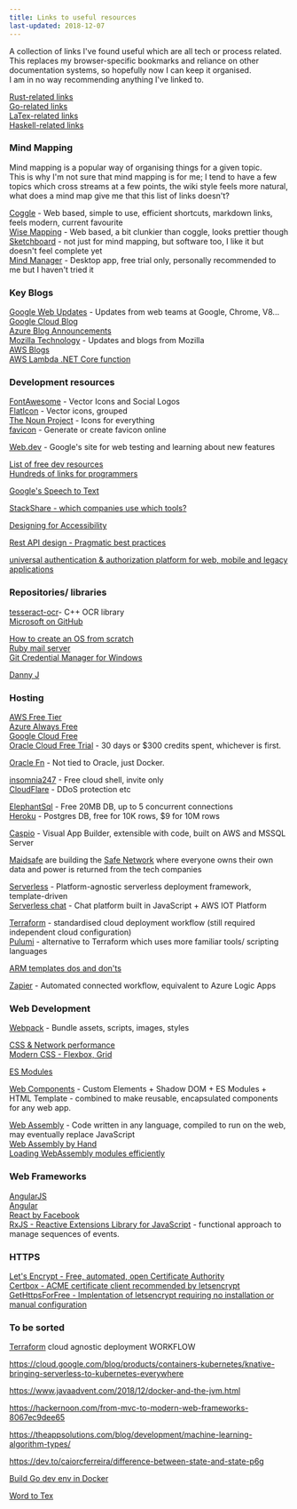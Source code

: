 ```yaml
---
title: Links to useful resources
last-updated: 2018-12-07
---
```


A collection of links I've found useful which are all tech or process related.  
This replaces my browser-specific bookmarks and reliance on other documentation systems, so hopefully now I can keep it organised.  
I am in no way recommending anything I've linked to.  

[Rust-related links](rust.html)  
[Go-related links](go.html)  
[LaTex-related links](latex.html)  
[Haskell-related links](haskell.html)


### Mind Mapping

Mind mapping is a popular way of organising things for a given topic.  
This is why I'm not sure that mind mapping is for me; I tend to have a few topics which cross streams at a few points, the wiki style feels more natural, what does a mind map give me that this list of links doesn't?  

[Coggle](https://coggle.it/diagram/W1LgH6fTAgAj6sgM/t/-) - Web based, simple to use, efficient shortcuts, markdown links, feels modern, current favourite  
[Wise Mapping](https://app.wisemapping.com/c/maps/3/try) - Web based, a bit clunkier than coggle, looks prettier though
[Sketchboard](https://sketchboard.me) - not just for mind mapping, but software too, I like it but doesn't feel complete yet  
[Mind Manager](https://www.mindjet.com/mindmanager/) - Desktop app, free trial only, personally recommended to me but I haven't tried it  


### Key Blogs

[Google Web Updates](https://developers.google.com/web/updates/) - Updates from web teams at Google, Chrome, V8...  
[Google Cloud Blog](https://cloud.google.com/blog/)  
[Azure Blog Announcements](https://azure.microsoft.com/en-gb/blog/topics/announcements/)  
[Mozilla Technology](https://www.mozilla.org/en-GB/technology/) - Updates and blogs from Mozilla  
[AWS Blogs](https://aws.amazon.com/blogs/)  
[AWS Lambda .NET Core function](https://aws.amazon.com/blogs/compute/developing-net-core-aws-lambda-functions/)  


### Development resources

[FontAwesome](http://fontawesome.io) - Vector Icons and Social Logos  
[FlatIcon](https://www.flaticon.com/) - Vector icons, grouped  
[The Noun Project](https://thenounproject.com/) - Icons for everything  
[favicon](https://www.favicon.cc/) - Generate or create favicon online  


[Web.dev](https://web.dev/) - Google's site for web testing and learning about new features  

[List of free dev resources](https://medium.com/dvlprstash/free-resources-for-developers-dec-2017-d23eddd83f5)  
[Hundreds of links for programmers](https://github.com/sdmg15/Best-websites-a-programmer-should-visit)  

 

[Google's Speech to Text](https://cloud.google.com/speech-to-text)  

[StackShare - which companies use which tools?](https://stackshare.io/)  

[Designing for Accessibility](https://www.smashingmagazine.com/2018/04/designing-accessibility-inclusion/)  

[Rest API design - Pragmatic best practices](http://www.vinaysahni.com/best-practices-for-a-pragmatic-restful-api#restful)  

[universal authentication & authorization platform for web, mobile and legacy applications](https://auth0.com/)  

### Repositories/ libraries

[tesseract-ocr](https://github.com/tesseract-ocr/)- C++ OCR library    
[Microsoft on GitHub](https://github.com/Microsoft)  

[How to create an OS from scratch](https://github.com/cfenollosa/os-tutorial)  
[Ruby mail server](https://github.com/atech/postal)  
[Git Credential Manager for Windows](https://github.com/Microsoft/Git-Credential-Manager-for-Windows/)  

[Danny J](https://github.com/Dannyj1984?tab=repositories)  

### Hosting

[AWS Free Tier](https://aws.amazon.com/free/)  
[Azure Always Free](https://azure.microsoft.com/en-us/free/)  
[Google Cloud Free](https://cloud.google.com/free/)  
[Oracle Cloud Free Trial](https://cloud.oracle.com/en_US/tryit) - 30 days or $300 credits spent, whichever is first.  

[Oracle Fn](https://developer.oracle.com/en_US/java/fn-project-introduction) - Not tied to Oracle, just Docker.  

[insomnia247](https://www.insomnia247.nl/page/shells/index) - Free cloud shell, invite only  
[CloudFlare](https://www.cloudflare.com/plans/#) - DDoS protection etc  

[ElephantSql](https://www.elephantsql.com/plans.html) - Free 20MB DB, up to 5 concurrent connections  
[Heroku](https://www.heroku.com/postgres) - Postgres DB, free for 10K rows, $9 for 10M rows  

[Caspio](https://www.caspio.com/online-database/) - Visual App Builder, extensible with code, built on AWS and MSSQL Server  

[Maidsafe](https://www.maidsafe.net/) are building the [Safe Network](https://safenetwork.tech) where everyone owns their own data and power is returned from the tech companies  

[Serverless](https://serverless.com/learn/quick-start/) - Platform-agnostic serverless deployment framework, template-driven  
[Serverless chat](https://github.com/claudiajs/serverless-chat) - Chat platform built in JavaScript + AWS IOT Platform  

[Terraform](https://www.terraform.io/) - standardised cloud deployment workflow (still required independent cloud configuration)  
[Pulumi](https://dev.to/kylegalbraith/how-pulumi-compares-to-terraform-for-infrastructure-as-code-434j?fbclid=IwAR3DZp4m8aJfiUGKhUjvhNkXe3CoOIX2vLez8v5CWuwQOBt7WG85qZbZ7z0) - alternative to Terraform which uses more familiar tools/ scripting languages  

[ARM templates dos and don'ts](https://blog.mexia.com.au/arm-template-lifecycle-management-dos-and-donts?fbclid=IwAR0lfYf_VuCHEW6AmZ7hcw0PVL9b1rf2EilTBuZ7oP7bLihF6l-6RpToS-Q)  

[Zapier](https://zapier.com/) - Automated connected workflow, equivalent to Azure Logic Apps  


### Web Development

[Webpack](https://webpack.js.org/) - Bundle assets, scripts, images, styles  

[CSS & Network performance](https://csswizardry.com/2018/11/css-and-network-performance/)  
[Modern CSS - Flexbox, Grid](https://medium.com/actualize-network/modern-css-explained-for-dinosaurs-5226febe3525)  

[ES Modules](https://hacks.mozilla.org/2018/03/es-modules-a-cartoon-deep-dive/)  

[Web Components](https://www.webcomponents.org/) - Custom Elements + Shadow DOM + ES Modules + HTML Template - combined to make reusable, encapsulated components for any web app.  

[Web Assembly](https://webassembly.org/) - Code written in any language, compiled to run on the web, may eventually replace JavaScript  
[Web Assembly by Hand](http://blog.scottlogic.com/2018/04/26/webassembly-by-hand.html)  
[Loading WebAssembly modules efficiently](https://developers.google.com/web/updates/2018/04/loading-wasm)  


### Web Frameworks

[AngularJS](https://angularjs.org/)  
[Angular](https://angular.io/)  
[React by Facebook](https://facebook.github.io/react/)  
[RxJS - Reactive Extensions Library for JavaScript](https://rxjs-dev.firebaseapp.com/) - functional approach to manage sequences of events.  

### HTTPS

[Let's Encrypt - Free, automated, open Certificate Authority](https://letsencrypt.org)  
[Certbox - ACME certificate client recommended by letsencrypt](https://certbot.eff.org/)  
[GetHttpsForFree - Implentation of letsencrypt requiring no installation or manual configuration](https://github.com/diafygi/gethttpsforfree)  








### To be sorted

[Terraform](https://github.com/hashicorp/terraform) cloud agnostic deployment WORKFLOW  



https://cloud.google.com/blog/products/containers-kubernetes/knative-bringing-serverless-to-kubernetes-everywhere  


https://www.javaadvent.com/2018/12/docker-and-the-jvm.html  


https://hackernoon.com/from-mvc-to-modern-web-frameworks-8067ec9dee65  


https://theappsolutions.com/blog/development/machine-learning-algorithm-types/  


https://dev.to/caiorcferreira/difference-between-state-and-state-p6g  


[Build Go dev env in Docker](https://hackernoon.com/building-a-development-environment-for-golang-with-docker-3ccc620c4920)  


[Word to Tex](https://www.chikrii.com/products/word2tex/)  